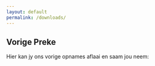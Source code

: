 ```yaml
---
layout: default
permalink: /downloads/
---
```


## Vorige Preke

Hier kan jy ons vorige opnames aflaai en saam jou neem:

